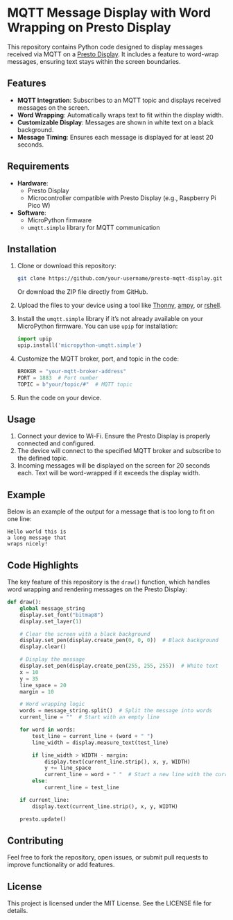 
# MQTT Message Display with Word Wrapping on Presto Display

This repository contains Python code designed to display messages received via MQTT on a [Presto Display](https://pimoroni.com). It includes a feature to word-wrap messages, ensuring text stays within the screen boundaries.

## Features

- **MQTT Integration**: Subscribes to an MQTT topic and displays received messages on the screen.
- **Word Wrapping**: Automatically wraps text to fit within the display width.
- **Customizable Display**: Messages are shown in white text on a black background.
- **Message Timing**: Ensures each message is displayed for at least 20 seconds.

## Requirements

- **Hardware**:
  - Presto Display
  - Microcontroller compatible with Presto Display (e.g., Raspberry Pi Pico W)
- **Software**:
  - MicroPython firmware
  - `umqtt.simple` library for MQTT communication

## Installation

1. Clone or download this repository:
   ```bash
   git clone https://github.com/your-username/presto-mqtt-display.git
   ```
   Or download the ZIP file directly from GitHub.

2. Upload the files to your device using a tool like [Thonny](https://thonny.org/), [ampy](https://github.com/scientifichackers/ampy), or [rshell](https://github.com/dhylands/rshell).

3. Install the `umqtt.simple` library if it’s not already available on your MicroPython firmware. You can use `upip` for installation:
   ```python
   import upip
   upip.install('micropython-umqtt.simple')
   ```

4. Customize the MQTT broker, port, and topic in the code:
   ```python
   BROKER = "your-mqtt-broker-address"
   PORT = 1883  # Port number
   TOPIC = b"your/topic/#"  # MQTT topic
   ```

5. Run the code on your device.

## Usage

1. Connect your device to Wi-Fi. Ensure the Presto Display is properly connected and configured.
2. The device will connect to the specified MQTT broker and subscribe to the defined topic.
3. Incoming messages will be displayed on the screen for 20 seconds each. Text will be word-wrapped if it exceeds the display width.

## Example

Below is an example of the output for a message that is too long to fit on one line:

```
Hello world this is
a long message that
wraps nicely!
```

## Code Highlights

The key feature of this repository is the `draw()` function, which handles word wrapping and rendering messages on the Presto Display:

```python
def draw():
    global message_string
    display.set_font("bitmap8")
    display.set_layer(1)

    # Clear the screen with a black background
    display.set_pen(display.create_pen(0, 0, 0))  # Black background
    display.clear()

    # Display the message
    display.set_pen(display.create_pen(255, 255, 255))  # White text
    x = 10
    y = 35
    line_space = 20
    margin = 10

    # Word wrapping logic
    words = message_string.split()  # Split the message into words
    current_line = ""  # Start with an empty line

    for word in words:
        test_line = current_line + (word + " ")
        line_width = display.measure_text(test_line)

        if line_width > WIDTH - margin:
            display.text(current_line.strip(), x, y, WIDTH)
            y += line_space
            current_line = word + " "  # Start a new line with the current word
        else:
            current_line = test_line

    if current_line:
        display.text(current_line.strip(), x, y, WIDTH)

    presto.update()
```

## Contributing

Feel free to fork the repository, open issues, or submit pull requests to improve functionality or add features.

## License

This project is licensed under the MIT License. See the LICENSE file for details.
